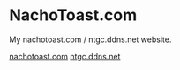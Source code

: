 # NachoToast.com
My nachotoast.com / ntgc.ddns.net website.

[nachotoast.com](https://nachotoast.com)
[ntgc.ddns.net](https://ntgc.ddns.net)